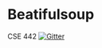 # Beatifulsoup
CSE 442
[![Gitter](https://badges.gitter.im/Join%20Chat.svg)](https://gitter.im/CSE_442/[beautiful_Soup]?utm_source=badge&utm_medium=badge&utm_campaign=pr-badge&utm_content=badge)
